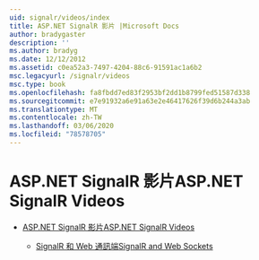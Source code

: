 ```yaml
---
uid: signalr/videos/index
title: ASP.NET SignalR 影片 |Microsoft Docs
author: bradygaster
description: ''
ms.author: bradyg
ms.date: 12/12/2012
ms.assetid: c0ea52a3-7497-4204-88c6-91591ac1a6b2
msc.legacyurl: /signalr/videos
msc.type: book
ms.openlocfilehash: fa8fbdd7ed83f2953bf2dd1b8799fed51587d338
ms.sourcegitcommit: e7e91932a6e91a63e2e46417626f39d6b244a3ab
ms.translationtype: MT
ms.contentlocale: zh-TW
ms.lasthandoff: 03/06/2020
ms.locfileid: "78578705"
---
```

# <a name="aspnet-signalr-videos"></a><span data-ttu-id="70909-102">ASP.NET SignalR 影片</span><span class="sxs-lookup"><span data-stu-id="70909-102">ASP.NET SignalR Videos</span></span>

- [<span data-ttu-id="70909-103">ASP.NET SignalR 影片</span><span class="sxs-lookup"><span data-stu-id="70909-103">ASP.NET SignalR Videos</span></span>](getting-started/index.md)

    - [<span data-ttu-id="70909-104">SignalR 和 Web 通訊端</span><span class="sxs-lookup"><span data-stu-id="70909-104">SignalR and Web Sockets</span></span>](getting-started/signalr-and-web-sockets.md)
